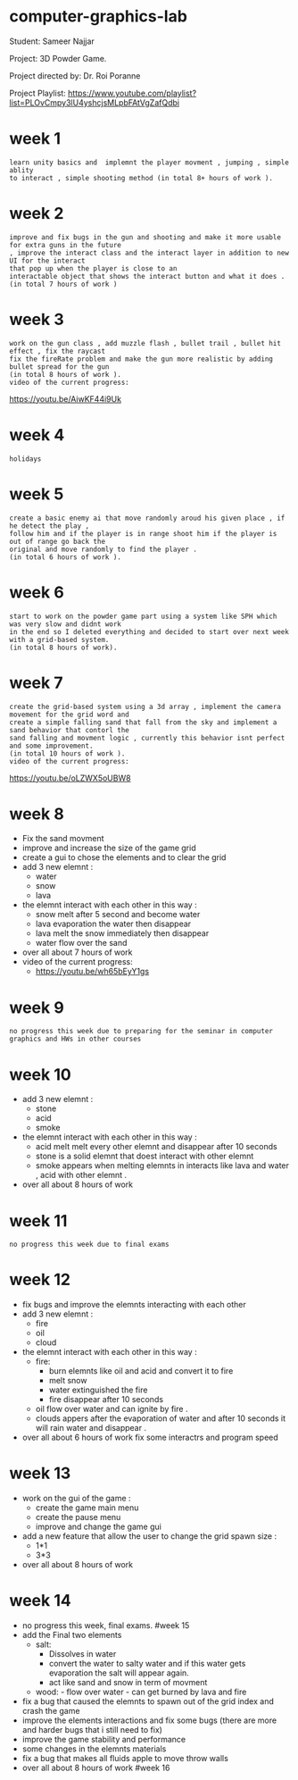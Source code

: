 # computer-graphics-lab

Student: Sameer Najjar 

Project: 3D Powder Game.

Project directed by: Dr. Roi Poranne

Project Playlist:
https://www.youtube.com/playlist?list=PLOvCmpy3lU4yshcjsMLpbFAtVgZafQdbi

# week 1
    learn unity basics and  implemnt the player movment , jumping , simple ablity
	to interact , simple shooting method (in total 8+ hours of work ).
# week 2
    improve and fix bugs in the gun and shooting and make it more usable for extra guns in the future
	, improve the interact class and the interact layer in addition to new UI for the interact
	that pop up when the player is close to an 
    interactable object that shows the interact button and what it does . (in total 7 hours of work )
# week 3 
    work on the gun class , add muzzle flash , bullet trail , bullet hit effect , fix the raycast 
	fix the fireRate problem and make the gun more realistic by adding bullet spread for the gun  
	(in total 8 hours of work ).
	video of the current progress:
https://youtu.be/AiwKF44i9Uk
# week 4
    holidays  
# week 5
    create a basic enemy ai that move randomly aroud his given place , if he detect the play ,
	follow him and if the player is in range shoot him if the player is out of range go back the
	original and move randomly to find the player .
	(in total 6 hours of work ).
# week 6
    start to work on the powder game part using a system like SPH which was very slow and didnt work
	in the end so I deleted everything and decided to start over next week with a grid-based system.
	(in total 8 hours of work).
# week 7
    create the grid-based system using a 3d array , implement the camera movement for the grid word and  
	create a simple falling sand that fall from the sky and implement a sand behavior that contorl the  
	sand falling and movment logic , currently this behavior isnt perfect and some improvement.
	(in total 10 hours of work ).
	video of the current progress:
https://youtu.be/oLZWX5oUBW8
# week 8
 - Fix the sand movment 
 - improve and increase the size of the game grid 
 - create a gui to chose the elements and to clear the grid 
 - add 3 new elemnt :
    - water
    - snow
    - lava 
 - the elemnt interact with each other in this way :
    - snow melt after 5 second and become water
  	- lava evaporation the water then disappear 
	- lava melt the snow immediately then disappear 
	- water flow over the sand 
 - over all about 7 hours of work 
 - video of the current progress:
    - https://youtu.be/wh65bEyY1gs
# week 9
    no progress this week due to preparing for the seminar in computer graphics and HWs in other courses
# week 10
  - add 3 new elemnt :
    - stone
    - acid
    - smoke 
  - the elemnt interact with each other in this way :
    - acid melt melt every other elemnt and disappear after 10 seconds
    - stone is a solid elemnt that doest interact with other elemnt 
    - smoke appears when melting elemnts in interacts like lava and water , acid with other elemnt .
  - over all about 8 hours of work 
# week 11
    no progress this week due to final exams
# week 12
  - fix bugs and improve the elemnts interacting with each other 
  - add 3 new elemnt :
    - fire
    - oil
    - cloud 
  - the elemnt interact with each other in this way :
    - fire:
      - burn elemnts like oil and acid  and convert it to fire
      - melt snow 
      - water extinguished the fire
      - fire disappear after 10 seconds 
    - oil flow over water and can ignite by fire .
    - clouds appers after the evaporation of water and after 10 seconds it will rain water and disappear  .
  - over all about 6 hours of work 
fix some interactrs and program speed 
# week 13
  - work on the gui of the game :
    - create the game main menu
	- create the pause menu
	- improve and change the game gui
  - add a new feature that allow the user to change the grid spawn size :
    - 1*1 
	- 3*3
  - over all about 8 hours of work 
# week 14
  - no progress this week, final exams.
#week 15 
  - add the Final two elements
     - salt:
        - Dissolves in water 
        - convert the water to salty water and if this water gets evaporation the salt will appear again.
        - act like sand and snow in  term of movment 
	 - wood:
           - flow over water
           - can get burned by lava and fire 
  - fix a bug that caused the elemnts to spawn out of the grid index and crash the game
  - improve the elements interactions and fix some bugs (there are more and harder bugs that i still need to fix)
  - improve the game stability and performance 
  - some changes in the elemnts materials 
  - fix a bug that makes all fluids apple to move throw walls
  - over all about 8 hours of work 
#week 16 



